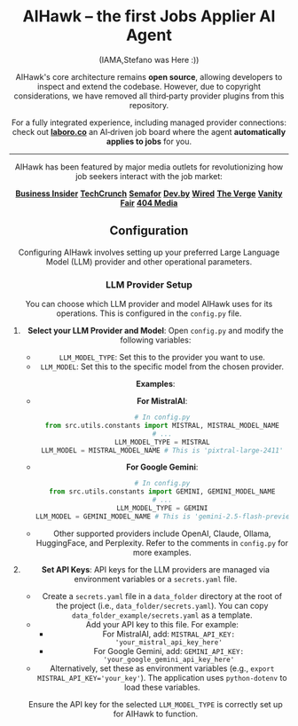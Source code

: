 
<div align="center">


# AIHawk – the first Jobs Applier AI Agent

(IAMA,Stefano was Here :))

AIHawk's core architecture remains **open source**, allowing developers to inspect and extend the codebase. However, due to copyright considerations, we have removed all third‑party provider plugins from this repository.

For a fully integrated experience, including managed provider connections: check out **[laboro.co](https://laboro.co/)** an AI‑driven job board where the agent **automatically applies to jobs** for you.


---


AIHawk has been featured by major media outlets for revolutionizing how job seekers interact with the job market:

[**Business Insider**](https://www.businessinsider.com/aihawk-applies-jobs-for-you-linkedin-risks-inaccuracies-mistakes-2024-11)
[**TechCrunch**](https://techcrunch.com/2024/10/10/a-reporter-used-ai-to-apply-to-2843-jobs/)
[**Semafor**](https://www.semafor.com/article/09/12/2024/linkedins-have-nots-and-have-bots)
[**Dev.by**](https://devby.io/news/ya-razoslal-rezume-na-2843-vakansii-po-17-v-chas-kak-ii-boty-vytesnyaut-ludei-iz-protsessa-naima.amp)
[**Wired**](https://www.wired.it/article/aihawk-come-automatizzare-ricerca-lavoro/)
[**The Verge**](https://www.theverge.com/2024/10/10/24266898/ai-is-enabling-job-seekers-to-think-like-spammers)
[**Vanity Fair**](https://www.vanityfair.it/article/intelligenza-artificiale-candidature-di-lavoro)
[**404 Media**](https://www.404media.co/i-applied-to-2-843-roles-the-rise-of-ai-powered-job-application-bots/)


## Configuration

Configuring AIHawk involves setting up your preferred Large Language Model (LLM) provider and other operational parameters.

### LLM Provider Setup

You can choose which LLM provider and model AIHawk uses for its operations. This is configured in the `config.py` file.

1.  **Select your LLM Provider and Model**:
    Open `config.py` and modify the following variables:
    *   `LLM_MODEL_TYPE`: Set this to the provider you want to use.
    *   `LLM_MODEL`: Set this to the specific model from the chosen provider.

    **Examples**:

    *   **For MistralAI**:
        ```python
        # In config.py
        from src.utils.constants import MISTRAL, MISTRAL_MODEL_NAME
        # ...
        LLM_MODEL_TYPE = MISTRAL
        LLM_MODEL = MISTRAL_MODEL_NAME # This is 'pixtral-large-2411'
        ```

    *   **For Google Gemini**:
        ```python
        # In config.py
        from src.utils.constants import GEMINI, GEMINI_MODEL_NAME
        # ...
        LLM_MODEL_TYPE = GEMINI
        LLM_MODEL = GEMINI_MODEL_NAME # This is 'gemini-2.5-flash-preview-05-20'
        ```
    *   Other supported providers include OpenAI, Claude, Ollama, HuggingFace, and Perplexity. Refer to the comments in `config.py` for more examples.

2.  **Set API Keys**:
    API keys for the LLM providers are managed via environment variables or a `secrets.yaml` file.
    *   Create a `secrets.yaml` file in a `data_folder` directory at the root of the project (i.e., `data_folder/secrets.yaml`). You can copy `data_folder_example/secrets.yaml` as a template.
    *   Add your API key to this file. For example:
        *   For MistralAI, add: `MISTRAL_API_KEY: 'your_mistral_api_key_here'`
        *   For Google Gemini, add: `GEMINI_API_KEY: 'your_google_gemini_api_key_here'`
    *   Alternatively, set these as environment variables (e.g., `export MISTRAL_API_KEY='your_key'`). The application uses `python-dotenv` to load these variables.

    Ensure the API key for the selected `LLM_MODEL_TYPE` is correctly set up for AIHawk to function.


